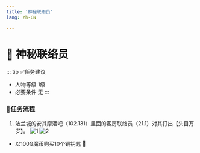 ```yaml
---
title: '神秘联络员'
lang: zh-CN

---
```


# 📜 神秘联络员

<Valine />

::: tip ✅任务建议
- 人物等级	1级
- 必要条件  无
:::

### 📝任务流程

1. 法兰城的安其摩酒吧（102.131）里面的客房联络员（21.1）对其打出【头目万岁】。
![1](https://user-images.githubusercontent.com/78347270/115993724-0a274c80-a60f-11eb-8b04-209892c7f25f.png)
![2](https://user-images.githubusercontent.com/78347270/115993721-085d8900-a60f-11eb-90f8-6544281428d7.png)

- 以100G魔币购买10个铜钥匙 🔑
